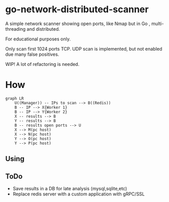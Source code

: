 # go-network-distributed-scanner
A simple network scanner showing open ports, like Nmap but in Go , multi-threading and distributed.

For educational purposes only.

Only scan first 1024 ports TCP.
UDP scan is implemented, but not enabled due many false positives.

WIP! A lot of refactoring is needed.

# How

```mermaid
graph LR
    U((Manager)) -- IPs to scan --> B((Redis))    
    B -- IP --> X{Worker 1}
    B -- IP --> Y{Worker 2}
    X -- results --> B
    Y -- results --> B
    B -- results open ports --> U
    X --> M(pc host)
    X --> N(pc host)
    Y --> O(pc host)
    Y --> P(pc host)
```

## Using

## ToDo

- Save results in a DB for late analysis (mysql,sqlite,etc)
- Replace redis server with a custom application with gRPC/SSL

